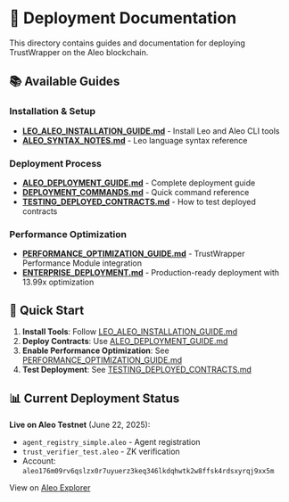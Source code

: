# 🚀 Deployment Documentation

This directory contains guides and documentation for deploying TrustWrapper on the Aleo blockchain.

## 📚 Available Guides

### Installation & Setup
- **[LEO_ALEO_INSTALLATION_GUIDE.md](LEO_ALEO_INSTALLATION_GUIDE.md)** - Install Leo and Aleo CLI tools
- **[ALEO_SYNTAX_NOTES.md](ALEO_SYNTAX_NOTES.md)** - Leo language syntax reference

### Deployment Process
- **[ALEO_DEPLOYMENT_GUIDE.md](ALEO_DEPLOYMENT_GUIDE.md)** - Complete deployment guide
- **[DEPLOYMENT_COMMANDS.md](DEPLOYMENT_COMMANDS.md)** - Quick command reference
- **[TESTING_DEPLOYED_CONTRACTS.md](TESTING_DEPLOYED_CONTRACTS.md)** - How to test deployed contracts

### Performance Optimization
- **[PERFORMANCE_OPTIMIZATION_GUIDE.md](PERFORMANCE_OPTIMIZATION_GUIDE.md)** - TrustWrapper Performance Module integration
- **[ENTERPRISE_DEPLOYMENT.md](ENTERPRISE_DEPLOYMENT.md)** - Production-ready deployment with 13.99x optimization

## 🎯 Quick Start

1. **Install Tools**: Follow [LEO_ALEO_INSTALLATION_GUIDE.md](LEO_ALEO_INSTALLATION_GUIDE.md)
2. **Deploy Contracts**: Use [ALEO_DEPLOYMENT_GUIDE.md](ALEO_DEPLOYMENT_GUIDE.md)
3. **Enable Performance Optimization**: See [PERFORMANCE_OPTIMIZATION_GUIDE.md](PERFORMANCE_OPTIMIZATION_GUIDE.md)
4. **Test Deployment**: See [TESTING_DEPLOYED_CONTRACTS.md](TESTING_DEPLOYED_CONTRACTS.md)

## 📊 Current Deployment Status

**Live on Aleo Testnet** (June 22, 2025):
- `agent_registry_simple.aleo` - Agent registration
- `trust_verifier_test.aleo` - ZK verification
- Account: `aleo176m09rv6qslzx0r7uyuerz3keq346lkdqhwtk2w8ffsk4rdsxyrqj9xx5m`

View on [Aleo Explorer](https://explorer.aleo.org/)